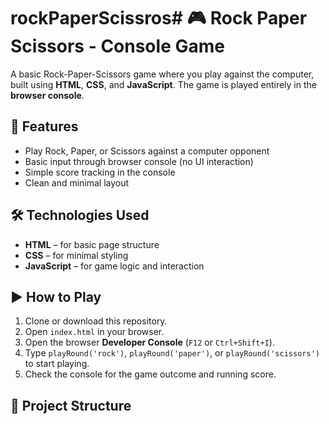 # rockPaperScissros# 🎮 Rock Paper Scissors - Console Game

A basic Rock-Paper-Scissors game where you play against the computer, built using **HTML**, **CSS**, and **JavaScript**. The game is played entirely in the **browser console**.

## 📌 Features

- Play Rock, Paper, or Scissors against a computer opponent
- Basic input through browser console (no UI interaction)
- Simple score tracking in the console
- Clean and minimal layout

## 🛠️ Technologies Used

- **HTML** – for basic page structure  
- **CSS** – for minimal styling  
- **JavaScript** – for game logic and interaction

## ▶️ How to Play

1. Clone or download this repository.
2. Open `index.html` in your browser.
3. Open the browser **Developer Console** (`F12` or `Ctrl+Shift+I`).
4. Type `playRound('rock')`, `playRound('paper')`, or `playRound('scissors')` to start playing.
5. Check the console for the game outcome and running score.

## 📂 Project Structure

